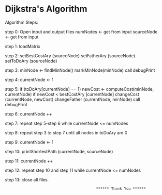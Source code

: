 # Dijkstra's Algorithm

Algorithm Steps:

step 0:  Open input and output files
 numNodes <- get from input
 sourceNode <- get from input
 
step 1:  loadMatrix

step 2:  setBestCostAry (sourceNode)
 setFatherAry (sourceNode)
 setToDoAry (sourceNode)

step 3:  minNode <- findMinNode()
              markMinNode(minNode)
              call debugPrint

step 4:  currentNode <- 1

step 5:  if (toDoAry[currentNode] == 1)
           	      	 newCost <- computeCost(minNode, currentNode)
         		 if newCost < bestCostAry [currentNode]
 		changeCost (currentNode, newCost)
changeFather (currentNode, minNode)
   		call debugPrint

step 6: 	currentNode ++

step 7: repeat step 5-step 6 while currentNode <= numNodes

step 8: repeat step 3 to step 7 until all nodes in toDoAry are 0

step 9: currentNode <- 1

step 10:  printShortestPath (currentNode, sourceNode)

step 11:  currentNode ++

step 12: repeat step 10 and step 11 while currentNode <= numNodes

step 13: close all files.



                                              ****** Thank You ******

